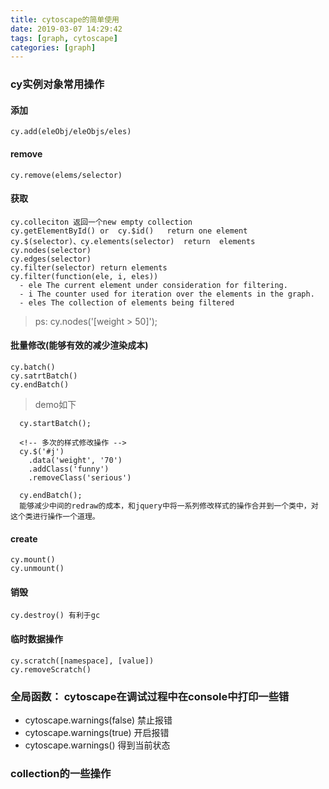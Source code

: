 ```yaml
---
title: cytoscape的简单使用
date: 2019-03-07 14:29:42
tags: [graph, cytoscape]
categories: [graph]
---
```


### cy实例对象常用操作
  #### 添加
    cy.add(eleObj/eleObjs/eles)
  #### remove
    cy.remove(elems/selector)
  #### 获取
    cy.colleciton 返回一个new empty collection
    cy.getElementById() or  cy.$id()   return one element
    cy.$(selector)、cy.elements(selector)  return  elements
    cy.nodes(selector)
    cy.edges(selector)
    cy.filter(selector) return elements
    cy.filter(function(ele, i, eles))
      - ele The current element under consideration for filtering.
      - i The counter used for iteration over the elements in the graph.
      - eles The collection of elements being filtered
  >ps: cy.nodes('[weight > 50]');
  #### 批量修改(能够有效的减少渲染成本)
    cy.batch()
    cy.satrtBatch()
    cy.endBatch()
  >demo如下
  ```
    cy.startBatch();

    <!-- 多次的样式修改操作 -->
    cy.$('#j')
      .data('weight', '70')
      .addClass('funny')
      .removeClass('serious')

    cy.endBatch();
    能够减少中间的redraw的成本，和jquery中将一系列修改样式的操作合并到一个类中，对这个类进行操作一个道理。
  ```
  #### create
    cy.mount()
    cy.unmount()
  #### 销毁
    cy.destroy() 有利于gc
  #### 临时数据操作
    cy.scratch([namespace], [value])
    cy.removeScratch()

### 全局函数： cytoscape在调试过程中在console中打印一些错
- cytoscape.warnings(false) 禁止报错
- cytoscape.warnings(true)  开启报错
- cytoscape.warnings()      得到当前状态

### collection的一些操作



